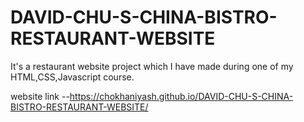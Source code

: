 # DAVID-CHU-S-CHINA-BISTRO-RESTAURANT-WEBSITE
It's a restaurant website project which I have made during one of my HTML,CSS,Javascript course.

website link --https://chokhaniyash.github.io/DAVID-CHU-S-CHINA-BISTRO-RESTAURANT-WEBSITE/

